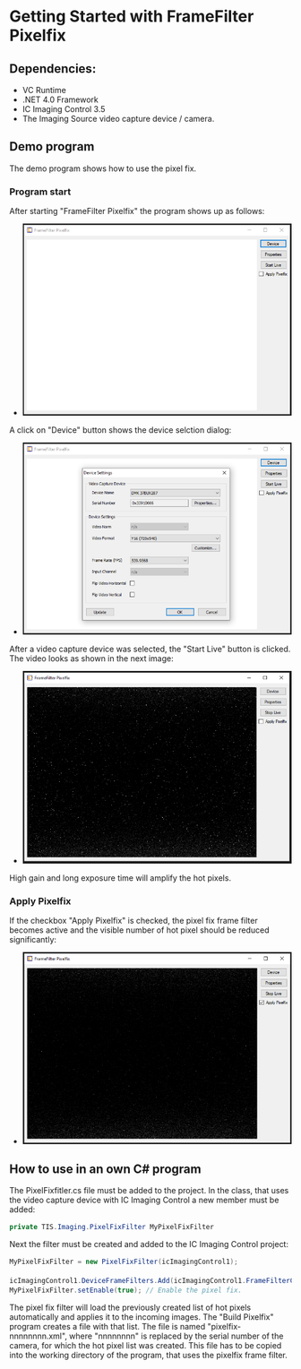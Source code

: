 # Getting Started with FrameFilter Pixelfix

## Dependencies:
 - VC Runtime
 - .NET 4.0 Framework
 - IC Imaging Control 3.5
 - The Imaging Source video capture device / camera.

## Demo program
The demo program shows how to use the pixel fix.

### Program start
After starting "FrameFilter Pixelfix" the program shows up as follows:

- ![First Start](FirstStart.PNG "First Start")


A click on "Device" button shows the device selction dialog:
- ![Device Dialog](DeviceDialog.png "Device Dialog")

After a video capture device was selected, the "Start Live" button is clicked. The video looks as shown in the next image:

- ![BeforeFix](BeforeFix.png "BeforeFix")

High gain and long exposure time will amplify the hot pixels.

### Apply Pixelfix
If the checkbox "Apply Pixelfix" is checked, the pixel fix frame filter becomes active and the visible number of hot pixel should be reduced significantly:
 
- ![AfterFix](AfterFix.png "AfterFix")

## How to use in an own C# program

The PixelFixfitler.cs file must be added to the project.
In the class, that uses the video capture device with IC Imaging Control a new member must be added:

``` C# 
private TIS.Imaging.PixelFixFilter MyPixelFixFilter
```
Next the filter must be created and added to the IC Imaging Control project:
``` C# 
MyPixelFixFilter = new PixelFixFilter(icImagingControl1);

icImagingControl1.DeviceFrameFilters.Add(icImagingControl1.FrameFilterCreate(MyPixelFixFilter));
MyPixelFixFilter.setEnable(true); // Enable the pixel fix.
```
The pixel fix filter will load the previously created list of hot pixels automatically and applies it to the incoming images. The "Build Pixelfix" program creates a file with that list. The file is named "pixelfix-nnnnnnnn.xml", where "nnnnnnnn" is replaced by the serial number of the camera, for which the hot pixel list was created.
This file has to be copied into the working directory of the program, that uses the pixelfix frame filter.

